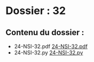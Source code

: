 # Dossier : 32
 
 ## Contenu du dossier : 
- 24-NSI-32.pdf [24-NSI-32.pdf](./24-NSI-32.pdf)
- 24-NSI-32.py [24-NSI-32.py](./24-NSI-32.py)
